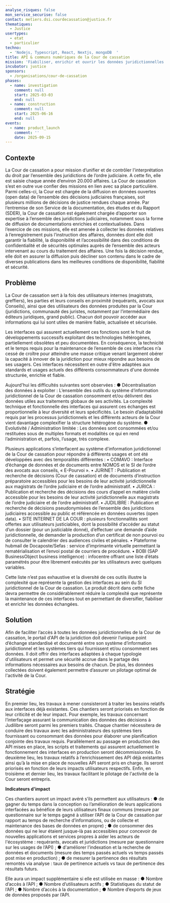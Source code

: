 ```yaml
---
analyse_risques: false
mon_service_securise: false
contact: metiers.dsi.courdecassation@justice.fr
thematiques:
  - Justice
usertypes:
  - etat
  - particulier
techno:
  - 'Nodejs, Typescript, React, Nextjs, mongoDB  '
title: API & communs numériques de la Cour de cassation
mission: 'Fiabiliser, enrichir et ouvrir les données juridictionnelles. Diversifier, fiabiliser et automatiser la collecte des données requises par l’activité juridictionnelle de la Cour de cassation auprès de systèmes tiers. Diversifier, fiabiliser et simplifier l’accès aux données et aux documents des procédures de la Cour de cassation par des systèmes tiers valorisant ces informations auprès des magistrats, greffiers, avocats et justiciables. Visualiser les données pour permettre le pilotage des activités de la Cour de cassation. '
incubator: justice
sponsors:
  - /organisations/cour-de-cassation
phases:
  - name: investigation
    comment: null
    start: 2025-03-03
    end: null
  - name: construction
    comment: null
    start: 2025-06-16
    end: null
events:
  - name: product_launch
    comment: ''
    date: 2025-09-15
---
```

## Contexte

La Cour de cassation a pour mission d’unifier et de contrôler l'interprétation du droit par l’ensemble des juridictions de l’ordre judiciaire. A cette fin, elle est saisie chaque année d’environ 20.000 affaires. La Cour de cassation s’est en outre vue confier des missions en lien avec sa place particulière. Parmi celles-ci, la Cour est chargée de la diffusion en données ouvertes (open data) de l’ensemble des décisions judiciaires françaises, soit plusieurs millions de décisions de justice rendues chaque année. Par l’entremise de son Service de la documentation, des études et du Rapport (SDER), la Cour de cassation est également chargée d’apporter son expertise à l’ensemble des juridictions judiciaires, notamment sous la forme de diffusion de documentations enrichies et contextualisées.
Dans l’exercice de ces missions, elle est amenée à collecter les données relatives à l’enregistrement puis l’instruction des affaires, données dont elle doit garantir la fiabilité, la disponibilité et l’accessibilité dans des conditions de confidentialité et de sécurités optimales auprès de l’ensemble des acteurs intervenant au cours du traitement des affaires. Une fois la décision rendue, elle doit en assurer la diffusion puis décliner son contenu dans le cadre de diverses publications dans les meilleures conditions de disponibilité, fiabilité et sécurité.

## Problème

La Cour de cassation sert à la fois des utilisateurs internes (magistrats, greffiers), les parties et leurs conseils en proximité (requérants, avocats aux Conseils), ainsi que des utilisateurs des données produites par la Cour (juridictions, communauté des juristes, notamment par l’intermédiaire des éditeurs juridiques, grand public). Chacun doit pouvoir accéder aux informations qui lui sont utiles de manière fiable, actualisée et sécurisée. 

Les interfaces qui assurent actuellement ces fonctions sont le fruit de développements successifs exploitant des technologies hétérogènes, partiellement obsolètes et peu documentées. En conséquence, la technicité et le temps requis pour la maintenance de l’ensemble de ces interfaces n’a cessé de croître pour atteindre une masse critique venant largement obérer la capacité à innover de la juridiction pour mieux répondre aux besoins de ses usagers. Ces interfaces nécessitent en outre d'être adaptées aux standards et usages actuels des différents consommateurs d'une donnée structurée, enrichie et fiable.

Aujourd'hui les difficultés suivantes sont observées :
●	Décentralisation des données à exploiter :
L’ensemble des outils du système d‘information juridictionnel de la Cour de cassation consomment et/ou délivrent des données utiles aux traitements globaux de ses activités. La complexité technique et fonctionnelle des interfaces qui assurent ces échanges est proportionnelle à leur diversité et leurs spécificités. Le besoin d’adaptabilité requis par les processus juridictionnels et les différents acteurs de la Cour vient davantage complexifier la structure hétérogène du système.
●	Evolutivité / Administration limitée :
Les données sont consommées et/ou restituées sous de multiples formats et modalités ce qui en rend l’administration et, parfois, l’usage, très complexe. 

Plusieurs applications s’interfacent au système d'information juridictionnel de la Cour de cassation pour répondre à différents usages et ont été développées avec des temporalités différentes :
•	COMAVO : Interface d’échange de données et de documents entre NOMOS et le SI de l’ordre des avocats aux conseils, « E-Pourvoi ».
•	JURINET : Publication et recherche de décisions (Cour de cassation) et de documents d’instruction préparatoire accessibles pour les besoins de leur activité juridictionnelle aux magistrats de l’ordre judiciaire et de l’ordre administratif.
•	JURICA : Publication et recherche des décisions des cours d’appel en matière civile accessible pour les besoins de leur activité juridictionnelle aux magistrats de l’ordre judiciaire et de l’ordre administratif.
•	JUDILIBRE : Publication et recherche de décisions pseudonymisées de l’ensemble des juridictions judiciaires accessible au public et référencée en données ouvertes (open data).
•	SITE INTERNET DE LA COUR : plusieurs fonctionnalités sont offertes aux utilisateurs justiciables, dont la possibilité d’accéder au statut d’un dossier (pour un justiciable donné), d’effectuer une demande d’aide juridictionnelle, de demander la production d’un certificat de non pourvoi ou de consulter le calendrier des audiences civiles et pénales.
•	Plateforme hubmail de Docaposte/Sefas : service d’imprimante virtuelle permettant la rematérialisation et l’envoi postal de courriers de procédure.
•	BOBI (SAP BusinessObject business intelligence) : infocentre offrant une liste d’états paramétrés pour être librement exécutés par les utilisateurs avec quelques variables.

Cette liste n’est pas exhaustive et la diversité de ces outils illustre la complexité que représente la gestion des interfaces au sein du SI juridictionnel de la Cour de cassation.
Le produit décrit dans cette fiche devra permettre de considérablement réduire la complexité que représente la maintenance de ces interfaces tout en permettant de diversifier, fiabiliser et enrichir les données échangées.


## Solution

Afin de faciliter l’accès à toutes les données juridictionnelles de la Cour de cassation, le portail d'API de la juridiction doit devenir l’unique point d’échange standardisé et documenté entre son système d’information juridictionnel et les systèmes tiers qui fournissent et/ou consomment ses données. Il doit offrir des interfaces adaptées à chaque typologie d'utilisateurs et permet une sécurité accrue dans le partage des informations nécessaires aux besoins de chacun.
De plus, les données collectées doivent également permettre d’assurer un pilotage optimal de l'activité de la Cour.


## Stratégie

En premier lieu, les travaux à mener consisteront à traiter les besoins relatifs aux interfaces déjà existantes. Ces chantiers seront priorisés en fonction de leur criticité et de leur impact. Pour exemple, les travaux concernant l’interfaçage assurant la communication des données des décisions à Judilibre seront parmi les premiers traités. Chaque chantier nécessitera de conduire des travaux avec les administrateurs des systèmes tiers fournissant ou consommant des données pour élaborer une planification conjointe des travaux requis. Parallèlement au passage en production des API mises en place, les scripts et traitements qui assurent actuellement le fonctionnement des interfaces en production seront décommissionnés.
En deuxième lieu, les travaux relatifs à l’enrichissement des API déjà existantes ainsi qu’à la mise en place de nouvelles API seront pris en charge. Ils seront priorisés en fonction de leurs impacts utilisateurs respectifs.
Enfin, en troisième et dernier lieu, les travaux facilitant le pilotage de l'activité de la Cour seront entrepris. 

**Indicateurs d'impact**

Ces chantiers auront un impact avéré s’ils permettent aux utilisateurs :
●	de gagner du temps dans la conception ou l’amélioration de leurs applications interfacées au bénéfice de leurs utilisateurs finaux communs (mesure par questionnaire sur le temps gagné à utiliser l’API de la Cour de cassation par rapport au temps de recherche d’informations, ou de collecte et maintenance des bases de données en propre) ;
●	de consommer des données qui ne leur étaient jusque-là pas accessibles pour concevoir de nouvelles applications et services propres à aider les acteurs de l'écosystème : requérants, avocats et juridictions (mesure par questionnaire sur les usages de l’API) ;
●	d'améliorer l’indexation et la recherche de données et documents (mesure des temps passés actuels vs temps passés post mise en production) ;
●	de mesurer la pertinence des résultats remontés via analyse : taux de pertinence actuels vs taux de pertinence des résultats futurs.

Elle aura un impact supplémentaire si elle est utilisée en masse :
●	Nombre d’accès à l’API ;
●	Nombre d’utilisateurs actifs ;
●	Statistiques du statut de l’API ;
●	Nombre d’accès à la documentation ;
●	Nombre d’exports de jeux de données proposés par l’API.
